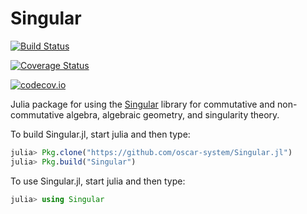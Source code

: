 # Singular

[![Build Status](https://travis-ci.org/wbhart/Singular.jl.svg?branch=master)](https://travis-ci.org/wbhart/Singular.jl)

[![Coverage Status](https://coveralls.io/repos/wbhart/Singular.jl/badge.svg?branch=master&service=github)](https://coveralls.io/github/wbhart/Singular.jl?branch=master)

[![codecov.io](http://codecov.io/github/wbhart/Singular.jl/coverage.svg?branch=master)](http://codecov.io/github/wbhart/Singular.jl?branch=master)

Julia package for using the [Singular](https://www.singular.uni-kl.de/) library for commutative and
non-commutative algebra, algebraic geometry, and singularity theory.

To build Singular.jl, start julia and then type:

```julia
julia> Pkg.clone("https://github.com/oscar-system/Singular.jl")
julia> Pkg.build("Singular")
```
To use Singular.jl, start julia and then type:

```julia
julia> using Singular
```
